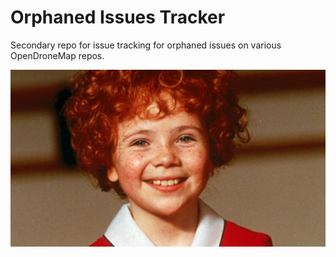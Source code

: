 # Orphaned Issues Tracker

Secondary repo for issue tracking for orphaned issues on various OpenDroneMap repos.

![Annie](images/annie.jpg)
